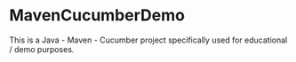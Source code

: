 # MavenCucumberDemo
This is a Java - Maven - Cucumber project specifically used for educational / demo purposes.
